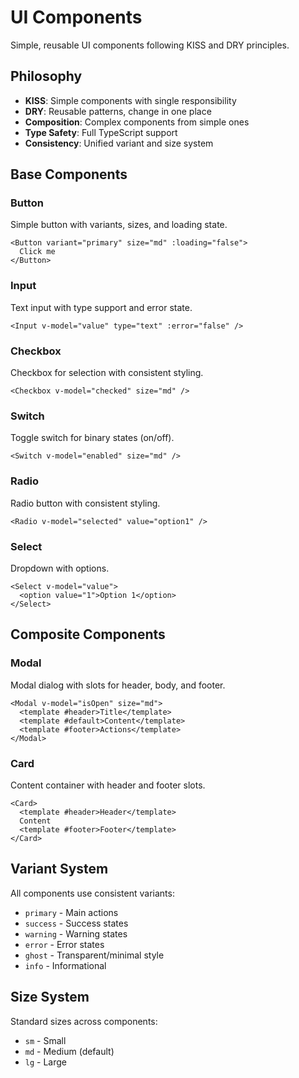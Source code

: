 # UI Components

Simple, reusable UI components following KISS and DRY principles.

## Philosophy

- **KISS**: Simple components with single responsibility
- **DRY**: Reusable patterns, change in one place
- **Composition**: Complex components from simple ones
- **Type Safety**: Full TypeScript support
- **Consistency**: Unified variant and size system

## Base Components

### Button
Simple button with variants, sizes, and loading state.
```vue
<Button variant="primary" size="md" :loading="false">
  Click me
</Button>
```

### Input
Text input with type support and error state.
```vue
<Input v-model="value" type="text" :error="false" />
```

### Checkbox
Checkbox for selection with consistent styling.
```vue
<Checkbox v-model="checked" size="md" />
```

### Switch
Toggle switch for binary states (on/off).
```vue
<Switch v-model="enabled" size="md" />
```

### Radio
Radio button with consistent styling.
```vue
<Radio v-model="selected" value="option1" />
```

### Select
Dropdown with options.
```vue
<Select v-model="value">
  <option value="1">Option 1</option>
</Select>
```

## Composite Components

### Modal
Modal dialog with slots for header, body, and footer.
```vue
<Modal v-model="isOpen" size="md">
  <template #header>Title</template>
  <template #default>Content</template>
  <template #footer>Actions</template>
</Modal>
```

### Card
Content container with header and footer slots.
```vue
<Card>
  <template #header>Header</template>
  Content
  <template #footer>Footer</template>
</Card>
```

## Variant System

All components use consistent variants:
- `primary` - Main actions
- `success` - Success states
- `warning` - Warning states
- `error` - Error states
- `ghost` - Transparent/minimal style
- `info` - Informational

## Size System

Standard sizes across components:
- `sm` - Small
- `md` - Medium (default)
- `lg` - Large

